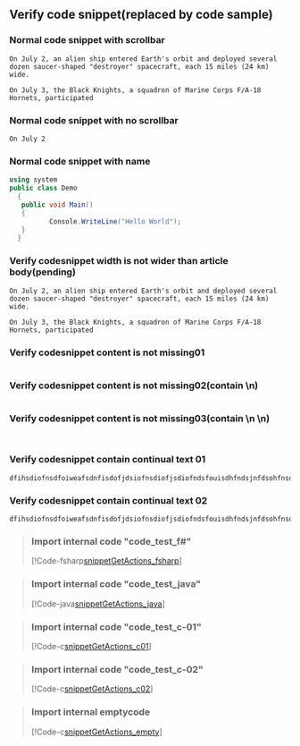 ## Verify code snippet(replaced by code sample)
 
### Normal code snippet with scrollbar
  ```
  On July 2, an alien ship entered Earth's orbit and deployed several dozen saucer-shaped "destroyer" spacecraft, each 15 miles (24 km) wide.
  
  On July 3, the Black Knights, a squadron of Marine Corps F/A-18 Hornets, participated 
  ```
  
  ### Normal code snippet with no scrollbar
  ```
  On July 2
  ```
  
  ### Normal code snippet with name
  ```c#
  using system
  public class Demo
	{
	 public void Main()
	 {
	        Console.WriteLine("Hello World");
	 }
	}
  ```
  
### Verify codesnippet width is not wider than article body(pending)
   ```
  On July 2, an alien ship entered Earth's orbit and deployed several dozen saucer-shaped "destroyer" spacecraft, each 15 miles (24 km) wide.
  
  On July 3, the Black Knights, a squadron of Marine Corps F/A-18 Hornets, participated 
  ```
 
 
### Verify codesnippet content is not missing01
   ```
  ```
  
### Verify codesnippet content is not missing02(contain \n)
  ```
  
  ```
 
### Verify codesnippet content is not missing03(contain \n \n)
  ```
  
  
  ```
  
### Verify codesnippet contain continual text 01
 ```
dfihsdiofnsdfoiweafsdnfisdofjdsiofnsdiofjsdiofndsfouisdhfndsjnfdsohfnsdijfndjnfdjfndjfdhnfjdbnjfuehbfdjs;dfjdnsdibn939knfoeifeknndsjkfneinf/////////////ndfdfsdfdfmk\\\\\\\\dkmnfddlmfkdfdmjfkddllddddddd//ssssssss\\dddddddddddddddddddddsssssssssssssssssssssssssssssssssssssssssssssss
 ```
 
### Verify codesnippet contain continual text 02
 ```
dfihsdiofnsdfoiweafsdnfisdofjdsiofnsdiofjsdiofndsfouisdhfndsjnfdsohfnsdijfndjnfdjfndjfdhnfjdbnjfuehbfdjsdfjdnsdibn939knfoeifeknndsjkfnssssspoinknjdnjdbhbsbjsbdjsadbfjfxzcnsdjskjdjfknfdjncndfjdnjdnjdncnnnnnnjsdfudhcvdvss
 ```
 
 >### Import internal code "code_test_f#"
 >[!Code-fsharp[snippetGetActions_fsharp](.\CodeSnippets\code_test_fsharp.fs)]
 
 >### Import internal code "code_test_java"
 >[!Code-java[snippetGetActions_java](.\CodeSnippets\code_test_java.java)]
 
 >### Import internal code "code_test_c-01"
 >[!Code-c[snippetGetActions_c01](.\CodeSnippets\test_code_c-01.c)]
  
 >### Import internal code "code_test_c-02"
 >[!Code-c[snippetGetActions_c02](./CodeSnippets/test_code_c-02.c)]  
 
 >### Import internal emptycode
 >[!Code-c[snippetGetActions_empty](.\CodeSnippets\emptycode)]
